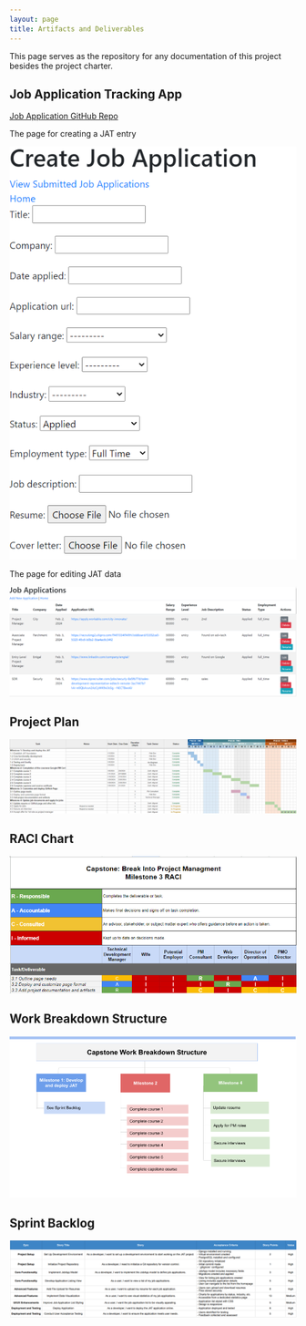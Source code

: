 ```yaml
---
layout: page
title: Artifacts and Deliverables
---
```


This page serves as the repository for any documentation of this project besides the project charter.
## Job Application Tracking App
[Job Application GitHub Repo](https://github.com/zwa004/Job-Application-Project)

The page for creating a JAT entry

![JAT Submission Page](/assets/jat_create.png)

The page for editing JAT data

![JAT Edit Page](/assets/jat_edit.png)


## Project Plan
![](/assets/project_plan.png)

## RACI Chart
![RACI](/assets/RACI.png)

## Work Breakdown Structure
![WBS](/assets/wbs.png)

## Sprint Backlog
![Backlog](/assets/sprint_backlog.png)
